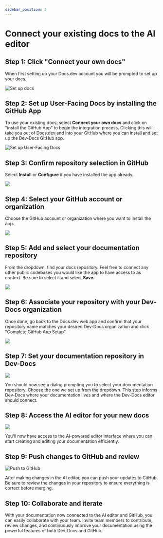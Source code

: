 ```yaml
---
sidebar_position: 3
---
```




# Connect your existing docs to the AI editor

## Step 1: Click "Connect your own docs"

When first setting up your Docs.dev account you will be prompted to set up your docs.

![Set up docs](/img/connect_the_starter_template_to_the_ai_editor/step_8.png)

## Step 2: Set up User-Facing Docs by installing the GitHub App

To use your existing docs, select **Connect your own docs** and click on "install the GitHub App" to begin the integration process. Clicking this will take you out of Docs.dev and into your GitHub where you can install and set up the Dev-Docs GitHub app.

![Set up User-Facing Docs](/img/connect_the_starter_template_to_the_ai_editor/step_11.png)

## Step 3: Confirm repository selection in GitHub

Select **Install** or **Configure** if you have installed the app already.

![](/img/connect_the_starter_template_to_the_ai_editor/step_13.png)

## Step 4: Select your GitHub account or organization

Choose the GitHub account or organization where you want to install the app.

![](/img/connect_the_starter_template_to_the_ai_editor/step_16.png)

## Step 5: Add and select your documentation repository

From the dropdown, find your docs repository. Feel free to connect any other public codebases you would like the app to have access to as context. Be sure to select it and select **Save.**

![](/img/connect_the_starter_template_to_the_ai_editor/step_17.png)

## Step 6: Associate your repository with your Dev-Docs organization

Once done, go back to the Docs.dev web app and confirm that your repository name matches your desired Dev-Docs organization and click "Complete GitHub App Setup".

![](/img/connect_the_starter_template_to_the_ai_editor/step_22.png)

## Step 7: Set your documentation repository in Dev-Docs

![](/img/connect_the_starter_template_to_the_ai_editor/step_25.png)

You should now see a dialog prompting you to select your documentation repository. Choose the one we set up from the dropdown. This step informs Dev-Docs where your documentation lives and where the Dev-Docs editor should connect.

## Step 8: Access the AI editor for your new docs

![](/img/starter_template_edit_docs.png)

You'll now have access to the AI-powered editor interface where you can start creating and editing your documentation efficiently.

## Step 9: Push changes to GitHub and review

![Push to GitHub](/img/connect_the_starter_template_to_the_ai_editor/step_28.png)

After making changes in the AI editor, you can push your updates to GitHub. Be sure to review the changes in your repository to ensure everything is correct before merging.

## Step 10: Collaborate and iterate

With your documentation now connected to the AI editor and GitHub, you can easily collaborate with your team. Invite team members to contribute, review changes, and continuously improve your documentation using the powerful features of both Dev-Docs and GitHub.
